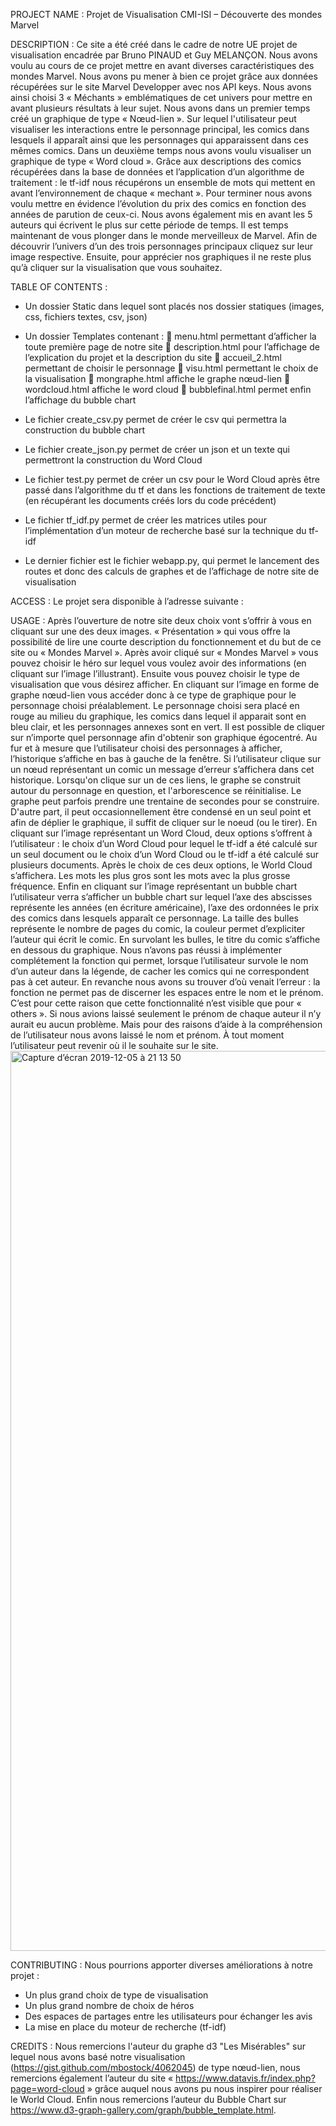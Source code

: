 PROJECT NAME : Projet de Visualisation CMI-ISI – Découverte des mondes Marvel

DESCRIPTION :   Ce site a été créé dans le cadre de notre UE projet de visualisation encadrée par Bruno PINAUD et Guy MELANÇON.
Nous avons voulu au cours de ce projet mettre en avant diverses caractéristiques des mondes Marvel. Nous avons pu mener à bien ce projet grâce aux données récupérées sur le site Marvel Developper avec nos API keys.
Nous avons ainsi choisi 3 « Méchants » emblématiques de cet univers pour mettre en avant plusieurs résultats à leur sujet.
Nous avons dans un premier temps créé un graphique de type « Nœud-lien ». Sur lequel l'utilisateur peut visualiser les interactions entre le personnage principal, les comics dans lesquels il apparaît ainsi que les personnages qui apparaissent dans ces mêmes comics.
Dans un deuxième temps nous avons voulu visualiser un graphique de type « Word cloud ». Grâce aux descriptions des comics récupérées dans la base de données et l’application d’un algorithme de traitement : le tf-idf nous récupérons un ensemble de mots qui mettent en avant l’environnement de chaque « mechant ».
Pour terminer nous avons voulu mettre en évidence l’évolution du prix des comics en fonction des années de parution de ceux-ci. Nous avons également mis en avant les 5 auteurs qui écrivent le plus sur cette période de temps.
Il est temps maintenant de vous plonger dans le monde merveilleux de Marvel. Afin de découvrir l’univers d’un des trois personnages principaux cliquez sur leur image respective.
Ensuite, pour apprécier nos graphiques il ne reste plus qu’à cliquer sur la visualisation que vous souhaitez.

TABLE OF CONTENTS :
-	Un dossier Static dans lequel sont placés nos dossier statiques (images, css, fichiers textes, csv, json)
-	Un dossier Templates contenant :
	 menu.html permettant d’afficher la toute première page de notre site
	description.html pour l’affichage de l’explication du projet et la description du site
	accueil_2.html permettant de choisir le personnage
	visu.html permettant le choix de la visualisation
	mongraphe.html affiche le graphe nœud-lien
	wordcloud.html affiche le word cloud
	bubblefinal.html permet enfin l’affichage du bubble chart

-	Le fichier create_csv.py permet de créer le csv qui permettra la construction du bubble chart
-	Le fichier create_json.py permet de créer un json et un texte qui permettront la construction du Word Cloud
-	Le fichier test.py permet de créer un csv pour le Word Cloud après être passé dans l’algorithme du tf et dans les fonctions de traitement de texte (en récupérant les documents créés lors du code précédent)
-	Le fichier tf_idf.py permet de créer les matrices utiles pour l’implémentation d’un moteur de recherche basé sur la technique du tf-idf
-	Le dernier fichier est le fichier webapp.py, qui permet le lancement des routes et donc des calculs de graphes et de l’affichage de notre site de visualisation

ACCESS : Le projet sera disponible à l’adresse suivante :

USAGE : Après l’ouverture de notre site deux choix vont s’offrir à vous en cliquant sur une des deux images. « Présentation » qui vous offre la possibilité de lire une courte description du fonctionnement et du but de ce site ou « Mondes Marvel ». Après avoir cliqué sur « Mondes Marvel » vous pouvez choisir le héro sur lequel vous voulez avoir des informations (en cliquant sur l’image l’illustrant). Ensuite vous pouvez choisir le type de visualisation que vous désirez afficher.
En cliquant sur l’image en forme de graphe nœud-lien vous accéder donc à ce type de graphique pour le personnage choisi préalablement.
Le personnage choisi sera placé en rouge au milieu du graphique, les comics dans lequel il apparait sont en bleu clair, et les personnages annexes sont en vert. Il est possible de cliquer sur n’importe quel personnage afin d'obtenir son graphique égocentré.
Au fur et à mesure que l’utilisateur choisi des personnages à afficher, l’historique s’affiche en bas à gauche de la fenêtre. Si l’utilisateur clique sur un nœud représentant un comic un message d’erreur s’affichera dans cet historique.
Lorsqu'on clique sur un de ces liens, le graphe se construit autour du personnage en question, et l'arborescence se réinitialise.
Le graphe peut parfois prendre une trentaine de secondes pour se construire.
D'autre part, il peut occasionnellement être condensé en un seul point et afin de déplier le graphique, il suffit de cliquer sur le noeud (ou le tirer).
En cliquant sur l’image représentant un Word Cloud, deux options s’offrent à l’utilisateur : le choix d’un Word Cloud pour lequel le tf-idf a été calculé sur un seul document ou le choix d’un Word Cloud ou le tf-idf a été calculé sur plusieurs documents. Après le choix de ces deux options, le World Cloud s’affichera. Les mots les plus gros sont les mots avec la plus grosse fréquence.
Enfin en cliquant sur l’image représentant un bubble chart l’utilisateur verra s’afficher un bubble chart sur lequel l’axe des abscisses représente les années (en écriture américaine), l’axe des ordonnées le prix des comics dans lesquels apparaît ce personnage. La taille des bulles représente le nombre de pages du comic, la couleur permet d’expliciter l’auteur qui écrit le comic. En survolant les bulles, le titre du comic s’affiche en dessous du graphique. Nous n’avons pas réussi à implémenter complétement la fonction qui permet, lorsque l’utilisateur survole le nom d’un auteur dans la légende, de cacher les comics qui ne correspondent pas à cet auteur. En revanche nous avons su trouver d’où venait l’erreur : la fonction ne permet pas de discerner les espaces entre le nom et le prénom. C’est pour cette raison que cette fonctionnalité n’est visible que pour « others ». Si nous avions laissé seulement le prénom de chaque auteur il n’y aurait eu aucun problème. Mais pour des raisons d’aide à la compréhension de l’utilisateur nous avons laissé le nom et prénom.
À tout moment l’utilisateur peut revenir où il le souhaite sur le site.
<img width="1440" alt="Capture d’écran 2019-12-05 à 21 13 50" src="https://user-images.githubusercontent.com/56385541/70305196-16d1b780-1804-11ea-9545-b276fe369f1b.png">

CONTRIBUTING : Nous pourrions apporter diverses améliorations à notre projet :
-	Un plus grand choix de type de visualisation
-	Un plus grand nombre de choix de héros
-	Des espaces de partages entre les utilisateurs pour échanger les avis
-	La mise en place du moteur de recherche (tf-idf)

CREDITS : Nous remercions l'auteur du graphe d3 "Les Misérables" sur lequel nous avons basé notre visualisation (https://gist.github.com/mbostock/4062045) de type nœud-lien, nous remercions également l’auteur du site « https://www.datavis.fr/index.php?page=word-cloud » grâce auquel nous avons pu nous inspirer pour réaliser le World Cloud. Enfin nous remercions l’auteur du Bubble Chart sur https://www.d3-graph-gallery.com/graph/bubble_template.html.
